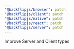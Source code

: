 ```yaml
---
"@backflipjs/browser": patch
"@backflipjs/client": patch
"@backflipjs/native": patch
"@backflipjs/react": patch
"@backflipjs/server": patch
---
```


Improve Server and Client types
